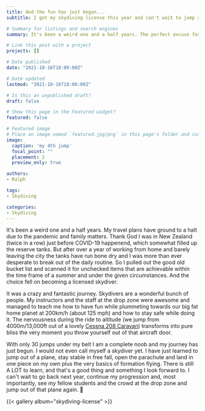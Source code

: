 ```yaml
---
title: And the fun has just begun...
subtitle: I got my skydiving license this year and can't wait to jump again.

# Summary for listings and search engines
summary: It's been a weird one and a half years. The perfect excuse for doing something fun... 😁

# Link this post with a project
projects: []

# Date published
date: "2021-10-16T18:00:00Z"

# Date updated
lastmod: "2021-10-16T18:00:00Z"

# Is this an unpublished draft?
draft: false

# Show this page in the Featured widget?
featured: false

# Featured image
# Place an image named `featured.jpg/png` in this page's folder and customize its options here.
image:
  caption: 'my 4th jump'
  focal_point: ""
  placement: 2
  preview_only: true

authors:
- Ralph

tags:
- Skydiving

categories:
- Skydiving
---
```


It's been a weird one and a half years. My travel plans have ground to a halt due to the pandemic and family matters. Thank God I was in New Zealand (twice in a row) just before COVID-19 happenend, which somewhat filled up the reserve tanks. But after over a year of working from home and barely leaving the city the tanks have run bone dry and I was more than ever desperate to break out of the daily routine. So I pulled out the good old bucket list and scanned it for unchecked items that are achievable within the time frame of a summer and under the given circumstances. And the choice fell on becoming a licensed skydiver.

It was a crazy and fantastic journey. Skydivers are a wonderful bunch of people. My instructors and the staff at the drop zone were awesome and managed to teach me how to have fun while plummeting towards our big fat home planet at 200km/h (about 125 mph) and how to stay safe while doing it. The nervousness during the ride to altitude (we jump from 4000m/13,000ft out of a lovely [Cessna 208 Caravan](https://www.openspotter.org/bild.php?blid=69633)) transforms into pure bliss the very moment you throw yourself out of that aircraft door.

With only 30 jumps under my belt I am a complete noob and my journey has just begun. I would not even call myself a skydiver yet. I have just learned to jump out of a plane, stay stable in free fall, open the parachute and land in one piece on my own plus the very basics of formation flying. There is still A LOT to learn, and that's a good thing and something I look forward to. I can't wait to go back next year, continue my progression and, most importantly, see my fellow students and the crowd at the drop zone and jump out of that plane again. 🤙

{{< gallery album="skydiving-license" >}}